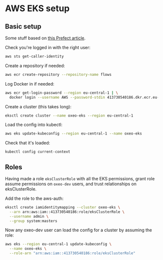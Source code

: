 # AWS EKS setup

## Basic setup
Some stuff based on [this Prefect article](https://towardsdatascience.com/distributed-data-pipelines-made-easy-with-aws-eks-and-prefect-106984923b30).

Check you're logged in with the right user:
```bash
aws sts get-caller-identity
```

Create a repository if needed:
```bash
aws ecr create-repository --repository-name flows
```

Log Docker in if needed:
```bash
aws ecr get-login-password --region eu-central-1 | \
  docker login --username AWS --password-stdin 413730540186.dkr.ecr.eu-central-1.amazonaws.com
```

Create a cluster (this takes long):
```bash
eksctl create cluster --name oxeo-eks --region eu-central-1
```

Load the config into kubectl:
```bash
aws eks update-kubeconfig --region eu-central-1 --name oxeo-eks
```

Check that it's loaded:
```bash
kubectl config current-context
```

## Roles
Having made a role `eksClusterRole` with all the EKS permissions, grant role assume permissions on `oxeo-dev` users, and trust relationships on eksClusterRole.

Add the role to the aws-auth:
```bash
eksctl create iamidentitymapping --cluster oxeo-eks \
  --arn arn:aws:iam::413730540186:role/eksClusterRole \
  --username admin \
  --group system:masters
```

Now any oxeo-dev user can load the config for a cluster by assuming the role:
```bash
aws eks --region eu-central-1 update-kubeconfig \
  --name oxeo-eks \
  --role-arn "arn:aws:iam::413730540186:role/eksClusterRole"
```
